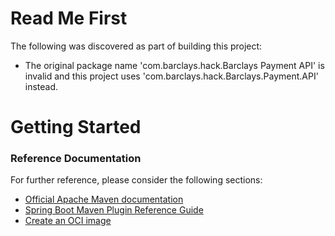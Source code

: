 # Read Me First
The following was discovered as part of building this project:

* The original package name 'com.barclays.hack.Barclays Payment API' is invalid and this project uses 'com.barclays.hack.Barclays.Payment.API' instead.

# Getting Started

### Reference Documentation
For further reference, please consider the following sections:

* [Official Apache Maven documentation](https://maven.apache.org/guides/index.html)
* [Spring Boot Maven Plugin Reference Guide](https://docs.spring.io/spring-boot/docs/2.4.2/maven-plugin/reference/html/)
* [Create an OCI image](https://docs.spring.io/spring-boot/docs/2.4.2/maven-plugin/reference/html/#build-image)

